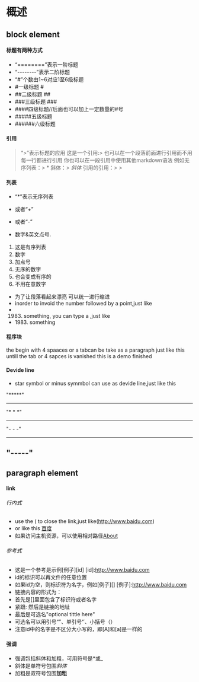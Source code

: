 概述
======

## block element
#### 标题有两种方式
* “========”表示一阶标题
* “--------”表示二阶标题
* “#”个数由1~6对应1至6级标题
* #一级标题 #
* ##二级标题 ##
* ###三级标题 ###
* ####四级标题//后面也可以加上一定数量的#号
* #####五级标题
* ######六级标题

#### 引用

> “>”表示标题的应用
> 这是一个引用:>
> 也可以在一个段落前面进行引用而不用每一行都进行引用
> 你也可以在一段引用中使用其他markdown语法
> 例如无序列表：> *
> 斜体：> *斜体*
> 引用的引用：> >

#### 列表
* “*”表示无序列表
+ 或者“+”
- 或者“-”
* 数字&英文点号. 

1. 这是有序列表
2. 数字
3. 加点号
2. 无序的数字
2. 也会变成有序的
1. 不用在意数字

* 为了让段落看起来漂亮
  可以统一进行缩进
* inorder to invoid the number followed by a point,just like 
* 1983. something, you can type a \,just like
* 1983\. something

#### 程序块

  the begin with 4 spaaces or a tabcan be take as a paragraph
  just like this
  untill the tab or 4 sapces is vanished
  this is a demo
finished

#### Devide line

* star symbol or minus symmbol can use as devide line,just like this

"*****"
*******

"* * *"
* * * *

"- - -"
- - - -

"-----"
 -------

## paragraph element
#### link
###### 行内式
* use the ( to close the link,just like(http://www.baidu.com)
* or like this [百度](http://www.baidu.com "Baidu")
* 如果访问主机资源，可以使用相对路径[About](/about/)

###### 参考式
* 这是一个参考是示例[例子][id]
[id]:http://www.baidu.com
* id的标识可以再文件的任意位置
* 如果id为空，则标识符为名字，例如[例子][]
[例子]:http://www.baidu.com
* 链接内容的形式为：
* 首先是[]里面包含了标识符或者名字
* 紧跟: 然后是链接的地址
* 最后是可选名"optional tittle here"
* 可选名可以用引号“”、单引号‘’、小括号（）
* 注意id中的名字是不区分大小写的，即[A]和[a]是一样的

#### 强调
* 强调包括斜体和加粗，可用符号是*或_
* 斜体是单符号包围*斜体*
* 加粗是双符号包围**加粗**
